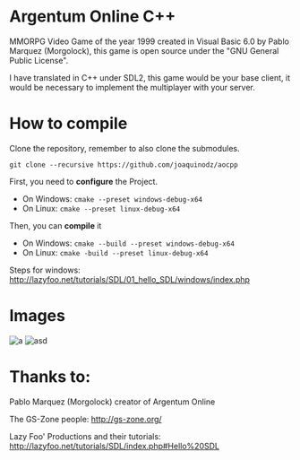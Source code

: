 # Argentum Online C++
MMORPG Video Game of the year 1999 created in Visual Basic 6.0 by Pablo Marquez (Morgolock), this game is open source under the "GNU General Public License".  

I have translated in C++ under SDL2, this game would be your base client, it would be necessary to implement the multiplayer with your server.

# How to compile
Clone the repository, remember to also clone the submodules.
```
git clone --recursive https://github.com/joaquinodz/aocpp
```

First, you need to **configure** the Project.

- On Windows: `cmake --preset windows-debug-x64`
- On Linux: `cmake --preset linux-debug-x64`

Then, you can **compile** it
- On Windows: `cmake --build --preset windows-debug-x64`
- On Linux: `cmake -build --preset linux-debug-x64`

Steps for windows:
http://lazyfoo.net/tutorials/SDL/01_hello_SDL/windows/index.php

# Images
![a](https://user-images.githubusercontent.com/82490615/141686424-f6b579a0-5c03-4aa9-826d-0d4c0d9ed17f.png)
![asd](https://user-images.githubusercontent.com/82490615/141686445-5df67c70-f752-4ccb-83f5-f9eb0905c2e7.png)

# Thanks to:
Pablo Marquez (Morgolock) creator of Argentum Online

The GS-Zone people: http://gs-zone.org/

Lazy Foo' Productions and their tutorials: http://lazyfoo.net/tutorials/SDL/index.php#Hello%20SDL

